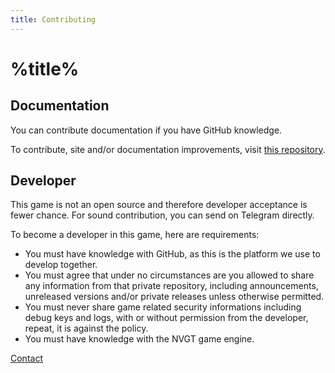 ```yaml
---
title: Contributing
---
```

# %title%
## Documentation
You can contribute documentation if you have GitHub knowledge.

To contribute, site and/or documentation improvements, visit [this repository](https://github.com/gamemgh/gamemgh.github.io).

## Developer
This game is not an open source and therefore developer acceptance is fewer chance. For sound contribution, you can send on Telegram directly.

To become a developer in this game, here are requirements:
- You must have knowledge with GitHub, as this is the platform we use to develop together.
- You must agree that under no circumstances are you allowed to share any information from that private repository, including announcements, unreleased versions and/or private releases unless otherwise permitted.
- You must never share game related security informations including debug keys and logs, with or without permission from the developer, repeat, it is against the policy.
- You must have knowledge with the NVGT game engine.

[Contact](https://harrymkt.github.io/contact)